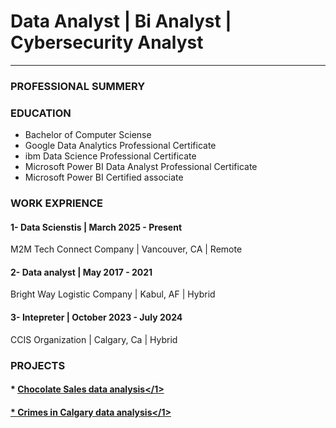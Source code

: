 # Data Analyst | Bi Analyst | Cybersecurity Analyst
------------------------------------------------
### PROFESSIONAL SUMMERY
### EDUCATION
+ Bachelor of Computer Sciense
+ Google Data Analytics Professional Certificate
+ ibm Data Science Professional Certificate
+ Microsoft Power BI Data Analyst Professional Certificate
+ Microsoft Power BI Certified associate
###   WORK EXPRIENCE
#### 1- Data Scienstis | March 2025 - Present
M2M Tech Connect Company | Vancouver, CA | Remote 
#### 2- Data analyst | May 2017 - 2021
Bright Way Logistic Company | Kabul, AF | Hybrid
#### 3- Intepreter | October 2023 - July 2024
CCIS Organization | Calgary, Ca | Hybrid
### PROJECTS
#### *  <a href= "https://github.com/eemalzazaii/Chocolate-sales-analysis">Chocolate Sales data analysis</1>
#### *  <a href= "https://github.com/eemalzazaii/Calgary_Crimes_Data_analysis_Excel">Crimes in Calgary data analysis</1>
